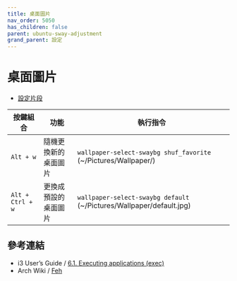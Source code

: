 ```yaml
---
title: 桌面圖片
nav_order: 5050
has_children: false
parent: ubuntu-sway-adjustment
grand_parent: 設定
---
```



# 桌面圖片

* [設定片段](https://github.com/samwhelp/note-about-ubuntu-sway/blob/gh-pages/_demo/adjustment/ubuntu-sway/full/ubuntu-sway/config/sway/section/common/keybind/sway-keybind-main/keybind.m/Wallpaper/Select_By_WallpaperSelectSwayBg.conf)

| 按鍵組合         | 功能                 | 執行指令                                         |
| ---------------- | -------------------- | ------------------------------------------------ |
| `Alt + w`        | 隨機更換新的桌面圖片 | `wallpaper-select-swaybg shuf_favorite` (~/Pictures/Wallpaper/) |
| `Alt + Ctrl + w` | 更換成預設的桌面圖片 | `wallpaper-select-swaybg default` (~/Pictures/Wallpaper/default.jpg) |


## 參考連結

* i3 User’s Guide / [6.1. Executing applications (exec)](https://i3wm.org/docs/userguide.html#exec)
* Arch Wiki / [Feh](https://wiki.archlinux.org/title/Feh)
